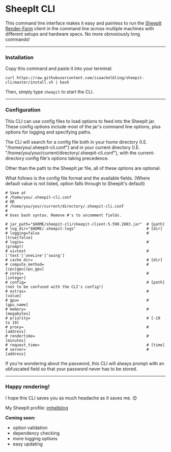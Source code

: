 # SheepIt CLI

This command line interface makes it easy and painless to run the [SheepIt Render-Farm](https://www.sheepit-renderfarm.com/) client in the command line across multiple machines with different setups and hardware specs. No more obnoxiously long commands!

---

### Installation
Copy this command and paste it into your terminal:

`curl https://raw.githubusercontent.com/isaachelbling/sheepit-cli/master/install.sh | bash`

Then, simply type `sheepit` to start the CLI.

---

### Configuration
This CLI can use config files to load options to feed into the SheepIt jar. These config options include most of the jar's command line options, plus options for logging and specifying paths.

The CLI will search for a config file both in your home directory (I.E. "/home/you/.sheepit-cli.conf") and in your current directory (I.E. "/home/you/your/current/directory/.sheepit-cli.conf"), with the current-directory config file's options taking precedence.

Other than the path to the SheepIt jar file, all of these options are optional.

What follows is the config file format and the available fields. (Where default value is not listed, option falls through to SheepIt's default)

```
# Save at
# /home/you/.sheepit-cli.conf
# OR
# /home/you/your/current/directory/.sheepit-cli.conf
#
# Uses bash syntax. Remove #'s to uncomment fields.

# jar_path="$HOME/sheepit-cli/sheepit-client-5.590.2883.jar"  # [path]
# log_dir="$HOME/.sheepit-logs"                               # [dir]
# logging=false                                               # [true|false]
# login=                                                      # (prompt)
# ui=text                                                     # ['text'|'oneLine'|'swing']
# cache_dir=                                                  # [dir]
# compute_method=                                             # [cpu|gpu|cpu_gpu]
# cores=                                                      # [integer]
# config=                                                     # [path] (not to be confused with the CLI's config!)
# extras=                                                     # [value]
# gpu=                                                        # [gpu_name]
# memory=                                                     # [megabytes]
# priority=                                                   # [-19 to 19]
# proxy=                                                      # [address]
# rendertime=                                                 # [minutes]
# request_time=                                               # [time]
# server=                                                     # [address]

```

If you're wondering about the password, this CLI will always prompt with an obfuscated field so that your password never has to be stored.

---

### Happy rendering!

I hope this CLI saves you as much headache as it saves me. :blush:

My SheepIt profile: [imhelbling](https://www.sheepit-renderfarm.com/account.php?mode=profile&login=imhelbling)

**Coming soon:**
- option validation
- dependency checking
- more logging options
- easy updating
